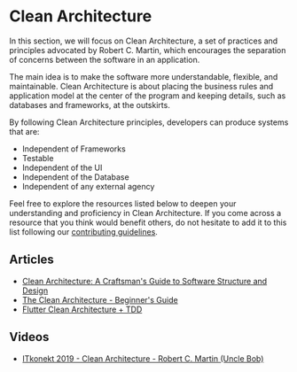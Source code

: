 # Clean Architecture

In this section, we will focus on Clean Architecture, a set of practices and principles advocated by Robert C. Martin, which encourages the separation of concerns between the software in an application.

The main idea is to make the software more understandable, flexible, and maintainable. Clean Architecture is about placing the business rules and application model at the center of the program and keeping details, such as databases and frameworks, at the outskirts.

By following Clean Architecture principles, developers can produce systems that are:

- Independent of Frameworks
- Testable
- Independent of the UI
- Independent of the Database
- Independent of any external agency

Feel free to explore the resources listed below to deepen your understanding and proficiency in Clean Architecture. If you come across a resource that you think would benefit others, do not hesitate to add it to this list following our [contributing guidelines](link-to-your-CONTRIBUTING.md).

## Articles

- [Clean Architecture: A Craftsman's Guide to Software Structure and Design](https://mirkorap16.gitbook.io/clean-architecture/)
- [The Clean Architecture - Beginner's Guide](https://betterprogramming.pub/the-clean-architecture-beginners-guide-e4b7058c1165)
- [Flutter Clean Architecture + TDD](https://resocoder.com/flutter-clean-architecture-tdd/)

## Videos

- [ITkonekt 2019 - Clean Architecture - Robert C. Martin (Uncle Bob)](https://www.youtube.com/watch?v=2dKZ-dWaCiU)
